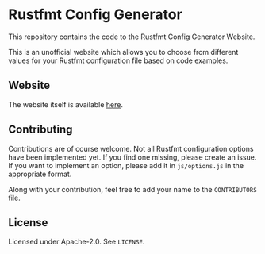# Rustfmt Config Generator

This repository contains the code to the Rustfmt Config Generator Website.

This is an unofficial website which allows you to choose from different
values for your Rustfmt configuration file based on code examples.

## Website

The website itself is available [here](https://m-decoster.github.io/rustfmt-cfg-generator/).

## Contributing

Contributions are of course welcome. Not all Rustfmt configuration options
have been implemented yet. If you find one missing, please create an issue.
If you want to implement an option, please add it in `js/options.js` in the
appropriate format.

Along with your contribution, feel free to add your name to the `CONTRIBUTORS` file.

## License

Licensed under Apache-2.0. See `LICENSE`.